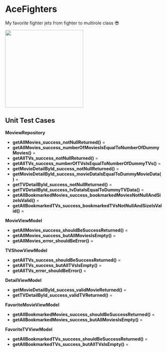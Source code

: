# AceFighters
My favorite fighter jets from fighter to multirole class :sunglasses:

<img src="https://user-images.githubusercontent.com/55786451/114050117-32484900-98b6-11eb-8778-f8c04915a9a6.jpeg" width="250px"/>

## Unit Test Cases
**MoviewRepository**
- **getAllMovies_success_notNullReturned()** = 
- **getAllMovies_success_numberOfMoviesIsEqualToNumberOfDummyMovies()** =
- **getAllTVs_success_notNullReturned()** =
- **getAllTVs_success_numberOfTVsIsEqualToNumberOfDummyTVs()** =
- **getMovieDetailById_success_notNullReturned()** =
- **getMovieDetailById_success_movieDataIsEqualToDummyMovieData()** =
- **getTVDetailById_success_notNullReturned()** = 
- **getTVDetailById_success_tvDataIsEqualToDummyTVData()** =
- **getAllBookmarkedMovies_success_bookmarkedMoviesNotNullAndSizeIsValid()** =
- **getAllBookmarkedTVs_success_bookmarkedTVsNotNullAndSizeIsValid()** =

**MovieViewModel**
- **getAllMovies_success_shouldBeSuccessReturned()** =
- **getAllMovies_success_butAllMoviesIsEmpty()** = 
- **getAllMovies_error_shouldBeError()** =

**TVShowViewModel**
- **getAllTVs_success_shouldBeSuccessReturned()** =
- **getAllTVs_success_butAllTVsIsEmpty()** = 
- **getAllTVs_error_shouldBeError()** = 

**DetailViewModel**
- **getMovieDetailById_success_validMovieReturned()** =
- **getTVDetailById_success_validTVReturned()** =

**FavoriteMovieViewModel**
- **getAllBookmarkedMovies_success_shouldBeSuccessReturned()** = 
- **getAllBookmarkedMovies_success_butAllMoviesIsEmpty()** =

**FavoriteTVViewModel**
- **getAllBookmarkedTVs_success_shouldBeSuccessReturned()** =
- **getAllBookmarkedTVs_success_butAllTVsIsEmpty()** =
